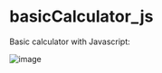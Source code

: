 # basicCalculator_js
Basic calculator with Javascript:

![image](https://github.com/ArtielSry/basicCalculator_js/assets/113340763/746e11b2-e47f-44fd-abc7-3946e5195d62)
